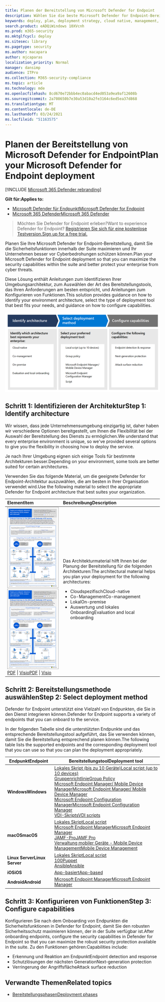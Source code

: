 ```yaml
---
title: Planen der Bereitstellung von Microsoft Defender for Endpoint
description: Wählen Sie die beste Microsoft Defender for Endpoint-Bereitstellungsstrategie für Ihre Umgebung aus.
keywords: deploy, plan, deployment strategy, cloud native, management, on prem, evaluation, onboarding, local, group policy, gp, endpoint manager, mem
search.product: eADQiWindows 10XVcnh
ms.prod: m365-security
ms.mktglfcycl: deploy
ms.sitesec: library
ms.pagetype: security
ms.author: macapara
author: mjcaparas
localization_priority: Normal
manager: dansimp
audience: ITPro
ms.collection: M365-security-compliance
ms.topic: article
ms.technology: mde
ms.openlocfilehash: 8cd670e72bbb4ec0abacd4ed053a9ea9af12608b
ms.sourcegitcommit: 2a708650b7e30a53d10a2fe3164c6ed5ea37d868
ms.translationtype: MT
ms.contentlocale: de-DE
ms.lasthandoff: 03/24/2021
ms.locfileid: "51163575"
---
```

# <a name="plan-your-microsoft-defender-for-endpoint-deployment"></a><span data-ttu-id="fe162-104">Planen der Bereitstellung von Microsoft Defender for Endpoint</span><span class="sxs-lookup"><span data-stu-id="fe162-104">Plan your Microsoft Defender for Endpoint deployment</span></span> 

[!INCLUDE [Microsoft 365 Defender rebranding](../../includes/microsoft-defender.md)]

<span data-ttu-id="fe162-105">**Gilt für:**</span><span class="sxs-lookup"><span data-stu-id="fe162-105">**Applies to:**</span></span>
- [<span data-ttu-id="fe162-106">Microsoft Defender für Endpunkt</span><span class="sxs-lookup"><span data-stu-id="fe162-106">Microsoft Defender for Endpoint</span></span>](https://go.microsoft.com/fwlink/p/?linkid=2154037)
- [<span data-ttu-id="fe162-107">Microsoft 365 Defender</span><span class="sxs-lookup"><span data-stu-id="fe162-107">Microsoft 365 Defender</span></span>](https://go.microsoft.com/fwlink/?linkid=2118804)

><span data-ttu-id="fe162-108">Möchten Sie Defender for Endpoint erleben?</span><span class="sxs-lookup"><span data-stu-id="fe162-108">Want to experience Defender for Endpoint?</span></span> [<span data-ttu-id="fe162-109">Registrieren Sie sich für eine kostenlose Testversion.</span><span class="sxs-lookup"><span data-stu-id="fe162-109">Sign up for a free trial.</span></span>](https://www.microsoft.com/microsoft-365/windows/microsoft-defender-atp?ocid=docs-wdatp-secopsdashboard-abovefoldlink) 


<span data-ttu-id="fe162-110">Planen Sie Ihre Microsoft Defender for Endpoint-Bereitstellung, damit Sie die Sicherheitsfunktionen innerhalb der Suite maximieren und Ihr Unternehmen besser vor Cyberbedrohungen schützen können.</span><span class="sxs-lookup"><span data-stu-id="fe162-110">Plan your Microsoft Defender for Endpoint deployment so that you can maximize the security capabilities within the suite and better protect your enterprise from cyber threats.</span></span>


<span data-ttu-id="fe162-111">Diese Lösung enthält Anleitungen zum Identifizieren Ihrer Umgebungsarchitektur, zum Auswählen der Art des Bereitstellungstools, das Ihren Anforderungen am besten entspricht, und Anleitungen zum Konfigurieren von Funktionen.</span><span class="sxs-lookup"><span data-stu-id="fe162-111">This solution provides guidance on how to identify your environment architecture, select the type of deployment tool that best fits your needs, and guidance on how to configure capabilities.</span></span>


![Abbildung des Bereitstellungsflusses](images/deployment-guide-plan.png)


## <a name="step-1-identify-architecture"></a><span data-ttu-id="fe162-113">Schritt 1: Identifizieren der Architektur</span><span class="sxs-lookup"><span data-stu-id="fe162-113">Step 1: Identify architecture</span></span>
<span data-ttu-id="fe162-114">Wir wissen, dass jede Unternehmensumgebung einzigartig ist, daher haben wir verschiedene Optionen bereitgestellt, um Ihnen die Flexibilität bei der Auswahl der Bereitstellung des Diensts zu ermöglichen.</span><span class="sxs-lookup"><span data-stu-id="fe162-114">We understand that every enterprise environment is unique, so we've provided several options to give you the flexibility in choosing how to deploy the service.</span></span>

<span data-ttu-id="fe162-115">Je nach Ihrer Umgebung eignen sich einige Tools für bestimmte Architekturen besser.</span><span class="sxs-lookup"><span data-stu-id="fe162-115">Depending on your environment, some tools are better suited for certain architectures.</span></span> 

<span data-ttu-id="fe162-116">Verwenden Sie das folgende Material, um die geeignete Defender for Endpoint-Architektur auszuwählen, die am besten in Ihrer Organisation verwendet wird.</span><span class="sxs-lookup"><span data-stu-id="fe162-116">Use the following material to select the appropriate Defender for Endpoint architecture that best suites your organization.</span></span>

| <span data-ttu-id="fe162-117">Element</span><span class="sxs-lookup"><span data-stu-id="fe162-117">Item</span></span> | <span data-ttu-id="fe162-118">Beschreibung</span><span class="sxs-lookup"><span data-stu-id="fe162-118">Description</span></span> |
|:-----|:-----|
|<span data-ttu-id="fe162-119">[![Thumb image for Defender for Endpoint deployment strategy](images/mdatp-deployment-strategy.png)](https://github.com/MicrosoftDocs/microsoft-365-docs/raw/public/microsoft-365/security/defender-endpoint/downloads/mdatp-deployment-strategy.pdf)</span><span class="sxs-lookup"><span data-stu-id="fe162-119">[![Thumb image for Defender for Endpoint deployment strategy](images/mdatp-deployment-strategy.png)](https://github.com/MicrosoftDocs/microsoft-365-docs/raw/public/microsoft-365/security/defender-endpoint/downloads/mdatp-deployment-strategy.pdf)</span></span><br/> <span data-ttu-id="fe162-120">[PDF](https://github.com/MicrosoftDocs/microsoft-365-docs/raw/public/microsoft-365/security/defender-endpoint/downloads/mdatp-deployment-strategy.pdf)  \| [Visio](https://github.com/MicrosoftDocs/microsoft-365-docs/raw/public/microsoft-365/security/defender-endpoint/downloads/mdatp-deployment-strategy.vsdx)</span><span class="sxs-lookup"><span data-stu-id="fe162-120">[PDF](https://github.com/MicrosoftDocs/microsoft-365-docs/raw/public/microsoft-365/security/defender-endpoint/downloads/mdatp-deployment-strategy.pdf)  \| [Visio](https://github.com/MicrosoftDocs/microsoft-365-docs/raw/public/microsoft-365/security/defender-endpoint/downloads/mdatp-deployment-strategy.vsdx)</span></span> | <span data-ttu-id="fe162-121">Das Architekturmaterial hilft Ihnen bei der Planung der Bereitstellung für die folgenden Architekturen:</span><span class="sxs-lookup"><span data-stu-id="fe162-121">The architectural material helps you plan your deployment for the following architectures:</span></span> <ul><li> <span data-ttu-id="fe162-122">Cloudspezifisch</span><span class="sxs-lookup"><span data-stu-id="fe162-122">Cloud-native</span></span> </li><li> <span data-ttu-id="fe162-123">Co-Management</span><span class="sxs-lookup"><span data-stu-id="fe162-123">Co-management</span></span> </li><li> <span data-ttu-id="fe162-124">Lokal</span><span class="sxs-lookup"><span data-stu-id="fe162-124">On-premise</span></span></li><li><span data-ttu-id="fe162-125">Auswertung und lokales Onboarding</span><span class="sxs-lookup"><span data-stu-id="fe162-125">Evaluation and local onboarding</span></span></li>



## <a name="step-2-select-deployment-method"></a><span data-ttu-id="fe162-126">Schritt 2: Bereitstellungsmethode auswählen</span><span class="sxs-lookup"><span data-stu-id="fe162-126">Step 2: Select deployment method</span></span>
<span data-ttu-id="fe162-127">Defender for Endpoint unterstützt eine Vielzahl von Endpunkten, die Sie in den Dienst integrieren können.</span><span class="sxs-lookup"><span data-stu-id="fe162-127">Defender for Endpoint supports a variety of endpoints that you can onboard to the service.</span></span> 

<span data-ttu-id="fe162-128">In der folgenden Tabelle sind die unterstützten Endpunkte und das entsprechende Bereitstellungstool aufgeführt, das Sie verwenden können, damit Sie die Bereitstellung entsprechend planen können.</span><span class="sxs-lookup"><span data-stu-id="fe162-128">The following table lists the supported endpoints and the corresponding deployment tool that you can use so that you can plan the deployment appropriately.</span></span>

| <span data-ttu-id="fe162-129">Endpunkt</span><span class="sxs-lookup"><span data-stu-id="fe162-129">Endpoint</span></span>     | <span data-ttu-id="fe162-130">Bereitstellungstool</span><span class="sxs-lookup"><span data-stu-id="fe162-130">Deployment tool</span></span>                       |
|--------------|------------------------------------------|
| <span data-ttu-id="fe162-131">**Windows**</span><span class="sxs-lookup"><span data-stu-id="fe162-131">**Windows**</span></span>  |  [<span data-ttu-id="fe162-132">Lokales Skript (bis zu 10 Geräte)</span><span class="sxs-lookup"><span data-stu-id="fe162-132">Local script (up to 10 devices)</span></span>](configure-endpoints-script.md) <br>  [<span data-ttu-id="fe162-133">Gruppenrichtlinie</span><span class="sxs-lookup"><span data-stu-id="fe162-133">Group Policy</span></span>](configure-endpoints-gp.md) <br>  [<span data-ttu-id="fe162-134">Microsoft Endpoint Manager/ Mobile Device Manager</span><span class="sxs-lookup"><span data-stu-id="fe162-134">Microsoft Endpoint Manager/ Mobile Device Manager</span></span>](configure-endpoints-mdm.md) <br>   [<span data-ttu-id="fe162-135">Microsoft Endpoint Configuration Manager</span><span class="sxs-lookup"><span data-stu-id="fe162-135">Microsoft Endpoint Configuration Manager</span></span>](configure-endpoints-sccm.md) <br> [<span data-ttu-id="fe162-136">VDI-Skripts</span><span class="sxs-lookup"><span data-stu-id="fe162-136">VDI scripts</span></span>](configure-endpoints-vdi.md)   |
| <span data-ttu-id="fe162-137">**macOS**</span><span class="sxs-lookup"><span data-stu-id="fe162-137">**macOS**</span></span>    | [<span data-ttu-id="fe162-138">Lokales Skript</span><span class="sxs-lookup"><span data-stu-id="fe162-138">Local script</span></span>](mac-install-manually.md) <br> [<span data-ttu-id="fe162-139">Microsoft Endpoint Manager</span><span class="sxs-lookup"><span data-stu-id="fe162-139">Microsoft Endpoint Manager</span></span>](mac-install-with-intune.md) <br> [<span data-ttu-id="fe162-140">JAMF-Pro</span><span class="sxs-lookup"><span data-stu-id="fe162-140">JAMF Pro</span></span>](mac-install-with-jamf.md) <br> [<span data-ttu-id="fe162-141">Verwaltung mobiler Geräte - Mobile Device Management</span><span class="sxs-lookup"><span data-stu-id="fe162-141">Mobile Device Management</span></span>](mac-install-with-other-mdm.md) |
| <span data-ttu-id="fe162-142">**Linux Server**</span><span class="sxs-lookup"><span data-stu-id="fe162-142">**Linux Server**</span></span> | [<span data-ttu-id="fe162-143">Lokales Skript</span><span class="sxs-lookup"><span data-stu-id="fe162-143">Local script</span></span>](linux-install-manually.md) <br> [<span data-ttu-id="fe162-144">100</span><span class="sxs-lookup"><span data-stu-id="fe162-144">Puppet</span></span>](linux-install-with-puppet.md) <br> [<span data-ttu-id="fe162-145">Ansible</span><span class="sxs-lookup"><span data-stu-id="fe162-145">Ansible</span></span>](linux-install-with-ansible.md)|
| <span data-ttu-id="fe162-146">**iOS**</span><span class="sxs-lookup"><span data-stu-id="fe162-146">**iOS**</span></span>      | [<span data-ttu-id="fe162-147">App-basiert</span><span class="sxs-lookup"><span data-stu-id="fe162-147">App-based</span></span>](ios-install.md)                                |
| <span data-ttu-id="fe162-148">**Android**</span><span class="sxs-lookup"><span data-stu-id="fe162-148">**Android**</span></span>  | [<span data-ttu-id="fe162-149">Microsoft Endpoint Manager</span><span class="sxs-lookup"><span data-stu-id="fe162-149">Microsoft Endpoint Manager</span></span>](android-intune.md)               | 



## <a name="step-3-configure-capabilities"></a><span data-ttu-id="fe162-150">Schritt 3: Konfigurieren von Funktionen</span><span class="sxs-lookup"><span data-stu-id="fe162-150">Step 3: Configure capabilities</span></span>
<span data-ttu-id="fe162-151">Konfigurieren Sie nach dem Onboarding von Endpunkten die Sicherheitsfunktionen in Defender for Endpoint, damit Sie den robusten Sicherheitsschutz maximieren können, der in der Suite verfügbar ist.</span><span class="sxs-lookup"><span data-stu-id="fe162-151">After onboarding endpoints, configure the security capabilities in Defender for Endpoint so that you can maximize the robust security protection available in the suite.</span></span> <span data-ttu-id="fe162-152">Zu den Funktionen gehören:</span><span class="sxs-lookup"><span data-stu-id="fe162-152">Capabilities include:</span></span>

- <span data-ttu-id="fe162-153">Erkennung und Reaktion am Endpunkt</span><span class="sxs-lookup"><span data-stu-id="fe162-153">Endpoint detection and response</span></span>
- <span data-ttu-id="fe162-154">Schutzlösungen der nächsten Generation</span><span class="sxs-lookup"><span data-stu-id="fe162-154">Next-generation protection</span></span>
- <span data-ttu-id="fe162-155">Verringerung der Angriffsfläche</span><span class="sxs-lookup"><span data-stu-id="fe162-155">Attack surface reduction</span></span>


  
## <a name="related-topics"></a><span data-ttu-id="fe162-156">Verwandte Themen</span><span class="sxs-lookup"><span data-stu-id="fe162-156">Related topics</span></span>
- [<span data-ttu-id="fe162-157">Bereitstellungsphasen</span><span class="sxs-lookup"><span data-stu-id="fe162-157">Deployment phases</span></span>](deployment-phases.md)
